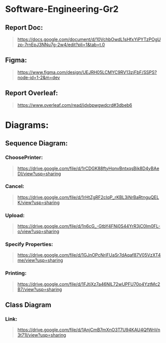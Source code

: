 # Software-Engineering-Gr2
## Report Doc: 
> https://docs.google.com/document/d/10VchbOwdL1sHfxYiPYTzPOgUzp-7rnEpJ3NNu7g-2w4/edit?pli=1&tab=t.0

## Figma: 
> https://www.figma.com/design/UEJRH05LCMYC9RV13zjFbF/SSPS?node-id=1-2&m=dev

## Report Overleaf: 
> https://www.overleaf.com/read/jdxbpwgwdcrd#3dbeb6


# Diagrams:

## Sequence Diagram:
### ChoosePrinter: 
> https://drive.google.com/file/d/1rCDGK88ftyHonvBntxqsBik8D4yBAeDI/view?usp=sharing

### Cancel: 
> https://drive.google.com/file/d/1rHtZgRF2cIqP_rKBL3iNrBaRtnguQELK/view?usp=sharing

### Upload: 
> https://drive.google.com/file/d/1n6cG_-GtbY4FNj0S44YrR3jC0lm0FL-o/view?usp=sharing

### Specify Properties: 
> https://drive.google.com/file/d/1GJnOPcNriFUaSr7dAqaf87V05VzXT4me/view?usp=sharing

### Printing: 
> https://drive.google.com/file/d/1FJtiXz7a46NlL72wUPFU70o4YztMc2B7/view?usp=sharing

## Class Diagram
### Link:
> https://drive.google.com/file/d/1AnjCmB7mXnO3T7U94KAU4QfWnVn3t71l/view?usp=sharing
